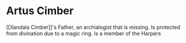 # Artus Cimber
[[Xandala Cimber]]'s Father, an archialogist that is missing. Is protected from divination due to a magic ring.
Is a member of the Harpers